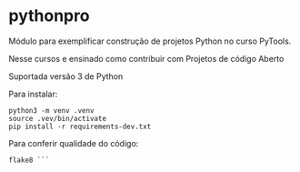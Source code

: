# pythonpro
Módulo para exemplificar construção de projetos Python no curso PyTools.

Nesse cursos e ensinado como contribuir com Projetos de código Aberto

Suportada versão 3 de Python

Para instalar:
```Console
python3 -m venv .venv
source .vev/bin/activate
pip install -r requirements-dev.txt

```

Para conferir qualidade do código:
```console
flake8 ```